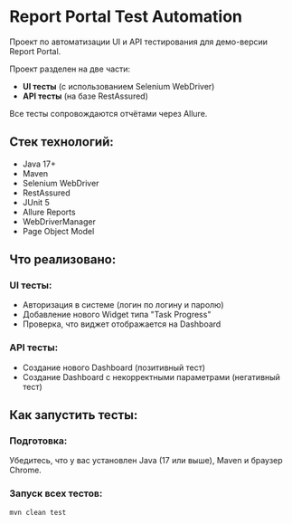 # Report Portal Test Automation
Проект по автоматизации UI и API тестирования для демо-версии Report Portal.

Проект разделен на две части:
- **UI тесты** (с использованием Selenium WebDriver)
- **API тесты** (на базе RestAssured)

Все тесты сопровождаются отчётами через Allure.

## Стек технологий:

- Java 17+
- Maven
- Selenium WebDriver
- RestAssured
- JUnit 5
- Allure Reports
- WebDriverManager
- Page Object Model


## Что реализовано:

### UI тесты:
- Авторизация в системе (логин по логину и паролю)
- Добавление нового Widget типа "Task Progress"
- Проверка, что виджет отображается на Dashboard

### API тесты:
- Создание нового Dashboard (позитивный тест)
- Создание Dashboard с некорректными параметрами (негативный тест)


## Как запустить тесты:

### Подготовка:
Убедитесь, что у вас установлен Java (17 или выше), Maven и браузер Chrome.

### Запуск всех тестов:

```bash
mvn clean test
